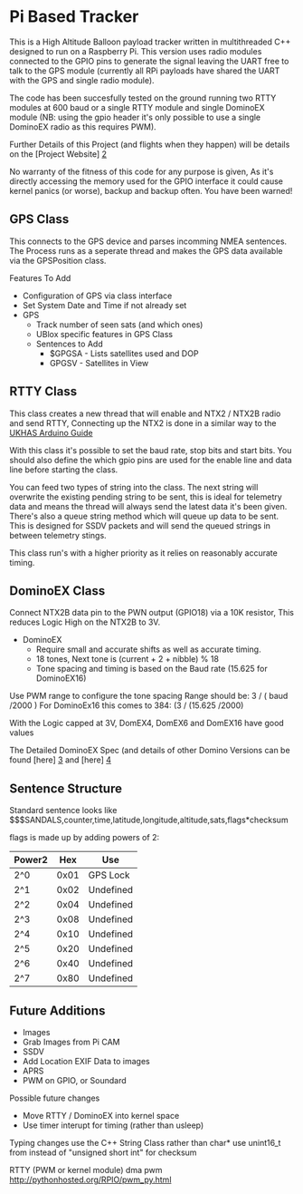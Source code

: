 Pi Based Tracker 
================

This is a High Altitude Balloon payload tracker written in multithreaded C++ designed to run on a Raspberry Pi. This version uses radio modules connected to the GPIO pins to generate the signal leaving the UART free to talk to the GPS module (currently all RPi payloads have shared the UART with the GPS and single radio module).

The code has been succesfully tested on the ground running two RTTY modules at 600 baud or a single RTTY module and single DominoEX module (NB: using the gpio header it's only possible to use a single DominoEX radio as this requires PWM).

Further Details of this Project (and flights when they happen) will be details on the [Project Website] [2]

No warranty of the fitness of this code for any purpose is given, As it's directly accessing the memory used for the GPIO interface it could cause kernel panics (or worse), backup and backup often. You have been warned!

GPS Class
---------
This connects to the GPS device and parses incomming NMEA sentences. The Process runs as a seperate thread and makes the GPS data available via the GPSPosition class.

Features To Add
* Configuration of GPS via class interface
* Set System Date and Time if not already set
* GPS
  * Track number of seen sats (and which ones)
  * UBlox specific features in GPS Class
  * Sentences to Add
    * $GPGSA - Lists satellites used and DOP
    * GPGSV - Satellites in View

RTTY Class
----------
This class creates a new thread that will enable and NTX2 / NTX2B radio and send RTTY, Connecting up the NTX2 is done in a similar way to the [UKHAS Arduino Guide][1]

With this class it's possible to set the baud rate, stop bits and start bits. You should also define the which gpio pins are used for the enable line and data line before starting the class.

You can feed two types of string into the class. The next string will overwrite the existing pending string to be sent, this is ideal for telemetry data and means the thread will always send the latest data it's been given. There's also a queue string method which will queue up data to be sent. This is designed for SSDV packets and will send the queued strings in between telemetry stings.

This class run's with a higher priority as it relies on reasonably accurate timing.

DominoEX Class
--------------
Connect NTX2B data pin to the PWN output (GPIO18) via a 10K resistor, This reduces Logic High on the NTX2B to 3V.

* DominoEX
  * Require small and accurate shifts as well as accurate timing.
  * 18 tones, Next tone is (current + 2 + nibble) % 18
  * Tone spacing and timing is based on the Baud rate (15.625 for DominoEX16)

Use PWM range to configure the tone spacing
Range should be: 3 / ( baud /2000 )
For DominoEx16 this comes to 384: (3 / (15.625 /2000)

With the Logic capped at 3V, DomEX4, DomEX6 and DomEX16 have good values

The Detailed DominoEX Spec (and details of other Domino Versions can be found [here] [3] and [here] [4]


Sentence Structure
------------------

Standard sentence looks like
$$$SANDALS,counter,time,latitude,longitude,altitude,sats,flags*checksum

flags is made up by adding powers of 2:

| Power2 | Hex     | Use       |
| ------ | ------- | ----------|
| 2^0    | 0x01    | GPS Lock  |
| 2^1    | 0x02    | Undefined  
| 2^2    | 0x04    | Undefined |
| 2^3    | 0x08    | Undefined |
| 2^4    | 0x10    | Undefined |
| 2^5    | 0x20    | Undefined |
| 2^6    | 0x40    | Undefined |
| 2^7    | 0x80    | Undefined |



Future Additions
----------------
* Images
 * Grab Images from Pi CAM
 * SSDV
 * Add Location EXIF Data to images
* APRS
 * PWM on GPIO, or Soundard






Possible future changes
  * Move RTTY / DominoEX into kernel space
  * Use timer interupt for timing (rather than usleep)

Typing changes
  use the C++ String Class rather than char*
  use unint16_t from <csdtint> instead of "unsigned short int" for checksum


RTTY (PWM or kernel module)
	dma pwm http://pythonhosted.org/RPIO/pwm_py.html



[1]: http://ukhas.org.uk/guides:linkingarduinotontx2
[2]: http://m1ari.co.uk/projects/pi-tracker
[3]: http://www.qsl.net/zl1bpu/MFSK/DEX.htm
[4]: http://dl4dss.blogspot.ie/2006/12/dominoex.html
